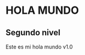 <!-- (encabezado primer nivel)  -->
# HOLA MUNDO
<!-- (de segundo nivel) -->
## Segundo nivel

Este es mi hola mundo v1.0